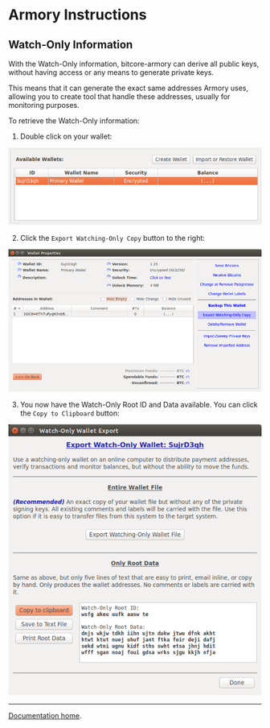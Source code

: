 Armory Instructions
=======

## Watch-Only Information

With the Watch-Only information, bitcore-armory can derive all public keys, without having access or any means to generate private keys.

This means that it can generate the exact same addresses Armory uses, allowing you to create tool that handle these addresses, usually for monitoring purposes.

To retrieve the Watch-Only information:

1. Double click on your wallet:

  ![Step 1](img/armory-watch-only-step1.png?raw=true)

2. Click the `Export Watching-Only Copy` button to the right:

  ![Step 2](img/armory-watch-only-step2.png?raw=true)

3. You now have the Watch-Only Root ID and Data available. You can click the `Copy to Clipboard` button:

  ![Step 3](img/armory-watch-only-step3.png?raw=true)

---

[Documentation home](README.md).
